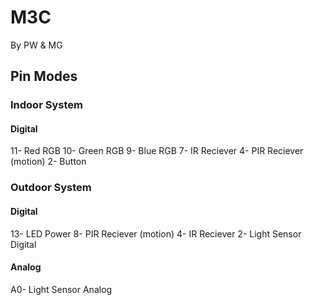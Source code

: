 # M3C
By PW & MG

## Pin Modes

### Indoor System
#### Digital
11- Red RGB
10- Green RGB
9- Blue RGB
7- IR Reciever
4- PIR Reciever (motion)
2- Button

### Outdoor System
#### Digital
13- LED Power
8- PIR Reciever (motion)
4- IR Reciever
2- Light Sensor Digital

#### Analog
A0- Light Sensor Analog
